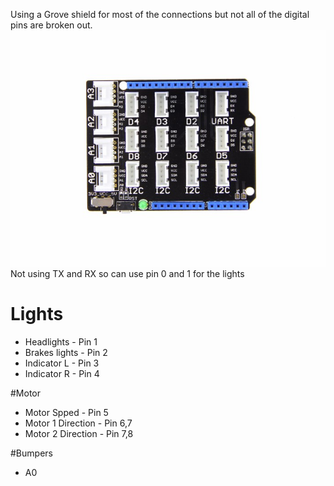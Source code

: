 Using a Grove shield for most of the connections but not all of the digital pins are broken out.
![alt text](Shield.jpg)
Not using TX and RX so can use pin 0 and 1 for the lights

# Lights
* Headlights - Pin 1
* Brakes  lights - Pin 2
* Indicator L - Pin 3
* Indicator R - Pin 4

#Motor
* Motor Spped - Pin 5
* Motor 1 Direction - Pin 6,7
* Motor 2 Direction - Pin 7,8

#Bumpers
* A0
